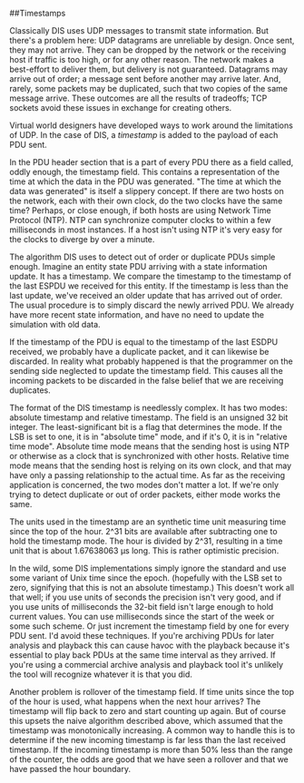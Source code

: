 ##Timestamps

Classically DIS uses UDP messages to transmit state information. But there's a problem here: UDP datagrams are unreliable by design. Once sent, they may not arrive. They can be dropped by the network or the receiving host if traffic is too high, or for any other reason. The network makes a best-effort to deliver them, but delivery is not guaranteed. Datagrams may arrive out of order; a message sent before another may arrive later. And, rarely, some packets may be duplicated, such that two copies of the same message arrive. These outcomes are all the results of tradeoffs; TCP sockets avoid these issues in exchange for creating others.

Virtual world designers have developed ways to work around the limitations of UDP. In the case of DIS, a *timestamp* is added to the payload of each PDU sent.

In the PDU header section that is a part of every PDU there as a field called, oddly enough, the timestamp field. This contains a representation of the time at which the data in the PDU was generated. "The time at which the data was generated" is itself a slippery concept. If there are two hosts on the network, each with their own clock, do the two clocks have the same time? Perhaps, or close enough, if both hosts are using Network Time Protocol (NTP). NTP can synchronize computer clocks to within a few milliseconds in most instances. If a host isn't using NTP it's very easy for the clocks to diverge by over a minute.

The algorithm DIS uses to detect out of order or duplicate PDUs simple enough. Imagine an entity state PDU arriving with a state information update. It has a timestamp. We compare the timestamp to the timestamp of the last ESPDU we received for this entity. If the timestamp is less than the last update, we've received an older update that has arrived out of order. The usual procedure is to simply discard the newly arrived PDU. We already have more recent state information, and have no need to update the simulation with old data. 

If the timestamp of the PDU is equal to the timestamp of the last ESDPU received, we probably have a duplicate packet, and it can likewise be discarded. In reality what probably happened is that the programmer on the sending side neglected to update the timestamp field. This causes all the incoming packets to be discarded in the false belief that we are receiving duplicates. 

The format of the DIS timestamp is needlessly complex. It has two modes: absolute timestamp and relative timestamp. The field is an unsigned 32 bit integer. The least-significant bit is a flag that determines the mode. If the LSB is set to one, it is in "absolute time" mode, and if it's 0, it is in "relative time mode". Absolute time mode means that the sending host is using NTP or otherwise as a clock that is synchronized with other hosts. Relative time mode means that the sending host is relying on its own clock, and that may have only a passing relationship to the actual time. As far as the receiving application is concerned, the two modes don't matter a lot. If we're only trying to detect duplicate or out of order packets, either mode works the same.

The units used in the timestamp are an synthetic time unit measuring time since the top of the hour. 2^31 bits are available after subtracting one to hold the timestamp mode. The hour is divided by 2^31, resulting in a time unit that is about 1.67638063 μs long. This is rather optimistic precision. 

In the wild, some DIS implementations simply ignore the standard and use some variant of Unix time since the epoch. (hopefully with the LSB set to zero, signifying that this is not an absolute timestamp.) This doesn't work all that well; if you use units of seconds the precision isn't very good, and if you use units of milliseconds the 32-bit field isn't large enough to hold current values. You can use milliseconds since the start of the week or some such scheme. Or just increment the timestamp field by one for every PDU sent. I'd avoid these techniques. If you're archiving PDUs for later analysis and playback this can cause havoc with the playback because it's essential to play back PDUs at the same time interval as they arrived. If you're using a commercial archive analysis and playback tool it's unlikely the tool will recognize whatever it is that you did.

Another problem is rollover of the timestamp field. If time units since the top of the hour is used, what happens when the next hour arrives? The timestamp will flip back to zero and start counting up again. But of course this upsets the naive algorithm described above,  which assumed that the timestamp was monotonically increasing. A common way to handle this is to determine if the new incoming timestamp is far less than the last received timestamp. If the incoming timestamp is more than 50% less than the range of the counter, the odds are good that we have seen a rollover and that we have passed the hour boundary. 
